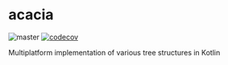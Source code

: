# acacia

![master](https://github.com/d-costa/acacia/actions/workflows/build.yml/badge.svg?branch=master) [![codecov](https://codecov.io/gh/d-costa/acacia/branch/master/graph/badge.svg?token=PTSKETFL8S)](https://codecov.io/gh/d-costa/acacia)

Multiplatform implementation of various tree structures in Kotlin
